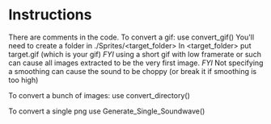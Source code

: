 # Instructions

There are comments in the code. 
To convert a gif:
    use convert_gif()
    You'll need to create a folder in ./Sprites/<target_folder>
    In <target_folder> put target.gif (which is your gif)
    *FYI* using a short gif with low framerate or such can cause all images extracted to be the very first image. 
    *FYI* Not specifying a smoothing can cause the sound to be choppy (or break it if smoothing is too high)


To convert a bunch of images:
    use convert_directory()

To convert a single png
    use Generate_Single_Soundwave()